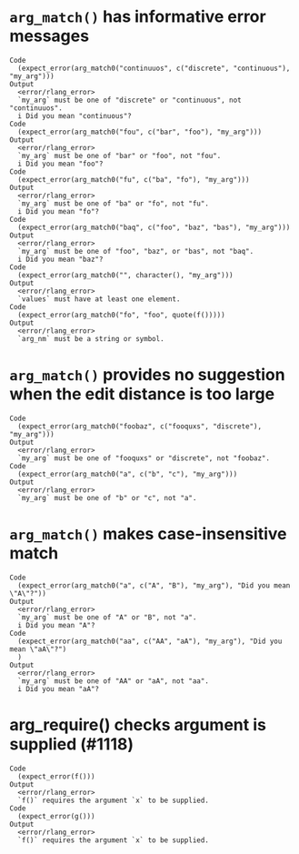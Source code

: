 # `arg_match()` has informative error messages

    Code
      (expect_error(arg_match0("continuuos", c("discrete", "continuous"), "my_arg")))
    Output
      <error/rlang_error>
      `my_arg` must be one of "discrete" or "continuous", not "continuuos".
      i Did you mean "continuous"?
    Code
      (expect_error(arg_match0("fou", c("bar", "foo"), "my_arg")))
    Output
      <error/rlang_error>
      `my_arg` must be one of "bar" or "foo", not "fou".
      i Did you mean "foo"?
    Code
      (expect_error(arg_match0("fu", c("ba", "fo"), "my_arg")))
    Output
      <error/rlang_error>
      `my_arg` must be one of "ba" or "fo", not "fu".
      i Did you mean "fo"?
    Code
      (expect_error(arg_match0("baq", c("foo", "baz", "bas"), "my_arg")))
    Output
      <error/rlang_error>
      `my_arg` must be one of "foo", "baz", or "bas", not "baq".
      i Did you mean "baz"?
    Code
      (expect_error(arg_match0("", character(), "my_arg")))
    Output
      <error/rlang_error>
      `values` must have at least one element.
    Code
      (expect_error(arg_match0("fo", "foo", quote(f()))))
    Output
      <error/rlang_error>
      `arg_nm` must be a string or symbol.

# `arg_match()` provides no suggestion when the edit distance is too large

    Code
      (expect_error(arg_match0("foobaz", c("fooquxs", "discrete"), "my_arg")))
    Output
      <error/rlang_error>
      `my_arg` must be one of "fooquxs" or "discrete", not "foobaz".
    Code
      (expect_error(arg_match0("a", c("b", "c"), "my_arg")))
    Output
      <error/rlang_error>
      `my_arg` must be one of "b" or "c", not "a".

# `arg_match()` makes case-insensitive match

    Code
      (expect_error(arg_match0("a", c("A", "B"), "my_arg"), "Did you mean \"A\"?"))
    Output
      <error/rlang_error>
      `my_arg` must be one of "A" or "B", not "a".
      i Did you mean "A"?
    Code
      (expect_error(arg_match0("aa", c("AA", "aA"), "my_arg"), "Did you mean \"aA\"?")
      )
    Output
      <error/rlang_error>
      `my_arg` must be one of "AA" or "aA", not "aa".
      i Did you mean "aA"?

# arg_require() checks argument is supplied (#1118)

    Code
      (expect_error(f()))
    Output
      <error/rlang_error>
      `f()` requires the argument `x` to be supplied.
    Code
      (expect_error(g()))
    Output
      <error/rlang_error>
      `f()` requires the argument `x` to be supplied.

